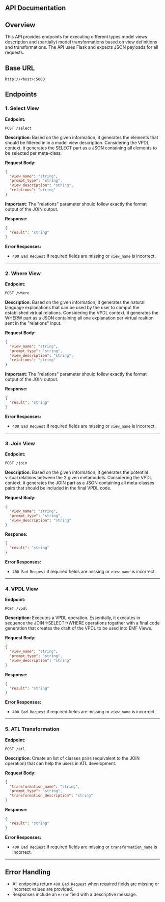 ## API Documentation

## Overview

This API provides endpoints for executing different types model views description and (partially) model transformations based on view definitions and transformations. The API uses Flask and expects JSON payloads for all requests.

## Base URL

```
http://<host>:5000
```

## Endpoints

### 1. **Select View**

**Endpoint:**

```
POST /select
```

**Description:** Based on the given information, it generates the elements that should be filtered in in a model view description. Considering the VPDL context, it generates the SELECT part as a JSON containing all elements to be selected per meta-class.

**Request Body:**

```json
{
  "view_name": "string",
  "prompt_type": "string",
  "view_description": "string",
  "relations": "string"
}
```

**Important**: The "relations" parameter should follow exactly the format output of the JOIN output.

**Response:**

```json
{
  "result": "string"
}
```

**Error Responses:**

- `400 Bad Request` if required fields are missing or `view_name` is incorrect.

---

### 2. **Where View**

**Endpoint:**

```
POST /where
```

**Description:** Based on the given information, it generates the natural language explanations that can be used by the user to comput the established virtual relations. Considering the VPDL context, it generates the WHERW part as a JSON containing all one explanation per virtual realtion sent in the "relations" input.

**Request Body:**

```json
{
  "view_name": "string",
  "prompt_type": "string",
  "view_description": "string",
  "relations": "string"
}
```

**Important**: The "relations" parameter should follow exactly the format output of the JOIN output.

**Response:**

```json
{
  "result": "string"
}
```

**Error Responses:**

- `400 Bad Request` if required fields are missing or `view_name` is incorrect.

---

### 3. **Join View**

**Endpoint:**

```
POST /join
```

**Description:** Based on the given information, it generates the potential virtual relations between the 2 given metamodels. Considering the VPDL context, it generates the JOIN part as a JSON containing all meta-classes pairs that should be included in the final VPDL code.

**Request Body:**

```json
{
  "view_name": "string",
  "prompt_type": "string",
  "view_description": "string"
}
```

**Response:**

```json
{
  "result": "string"
}
```

**Error Responses:**

- `400 Bad Request` if required fields are missing or `view_name` is incorrect.

---

### 4. **VPDL View**

**Endpoint:**

```
POST /vpdl
```

**Description:** Executes a VPDL operation. Essentially, it executes in sequence the JOIN->SELECT->WHERE operations together with a final code generation that creates the draft of the VPDL to be used into EMF Views.

**Request Body:**

```json
{
  "view_name": "string",
  "prompt_type": "string",
  "view_description": "string"
}
```

**Response:**

```json
{
  "result": "string"
}
```

**Error Responses:**

- `400 Bad Request` if required fields are missing or `view_name` is incorrect.

---

### 5. **ATL Transformation**

**Endpoint:**

```
POST /atl
```

**Description:** Create an list of classes pairs (equivalent to the JOIN operation) that can help the users in ATL development.

**Request Body:**

```json
{
  "transformation_name": "string",
  "prompt_type": "string",
  "transformation_description": "string"
}
```

**Response:**

```json
{
  "result": "string"
}
```

**Error Responses:**

- `400 Bad Request` if required fields are missing or `transformation_name` is incorrect.

---

## Error Handling

- All endpoints return `400 Bad Request` when required fields are missing or incorrect values are provided.
- Responses include an `error` field with a descriptive message.
